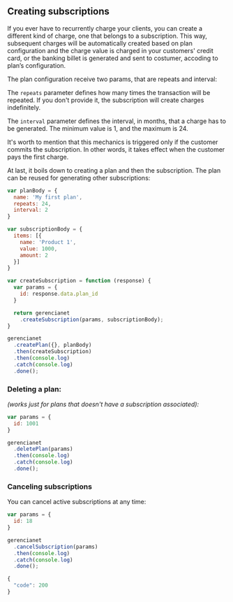 ## Creating subscriptions

If you ever have to recurrently charge your clients, you can create a different kind of charge, one that belongs to a subscription. This way, subsequent charges will be automatically created based on plan configuration and the charge value is charged in your customers' credit card, or the banking billet is generated and sent to costumer, accoding to plan’s configuration.

The plan configuration receive two params, that are repeats and interval:

The `repeats` parameter defines how many times the transaction will be repeated. If you don't provide it, the subscription will create charges indefinitely.

The `interval` parameter defines the interval, in months, that a charge has to be generated. The minimum value is 1, and the maximum is 24.

It's worth to mention that this mechanics is triggered only if the customer commits the subscription. In other words, it takes effect when the customer pays the first charge.

At last, it boils down to creating a plan and then the subscription. The plan can be reused for generating other subscriptions:

```js
var planBody = {
  name: 'My first plan',
  repeats: 24,
  interval: 2
}

var subscriptionBody = {
  items: [{
    name: 'Product 1',
    value: 1000,
    amount: 2
  }]
}

var createSubscription = function (response) {
  var params = {
    id: response.data.plan_id
  }

  return gerencianet
    .createSubscription(params, subscriptionBody);
}

gerencianet
  .createPlan({}, planBody)
  .then(createSubscription)
  .then(console.log)
  .catch(console.log)
  .done();
```

### Deleting a plan:
*(works just for plans that doesn't have a subscription associated):*

```js
var params = {
  id: 1001
}

gerencianet
  .deletePlan(params)
  .then(console.log)
  .catch(console.log)
  .done();
```

### Canceling subscriptions

You can cancel active subscriptions at any time:

```js
var params = {
  id: 18
}

gerencianet
  .cancelSubscription(params)
  .then(console.log)
  .catch(console.log)
  .done();
```

```js
{
  "code": 200
}
```
